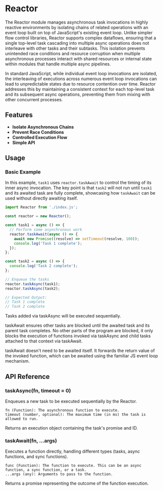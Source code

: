 # Reactor

The Reactor module manages asynchronous task invocations in highly reactive environments by isolating chains of related operations with an event loop built on top of JavaScript's existing event loop. Unlike simpler flow control libraries, Reactor supports complex dataflows, ensuring that a single top-level task cascading into multiple async operations does not interleave with other tasks and their subtasks. This isolation prevents unintended race conditions and resource corruption when multiple asynchronous processes interact with shared resources or internal state within modules that handle multiple async pipelines.

In standard JavaScript, while individual event loop invocations are isolated, the interleaving of executions across numerous event loop invocations can lead to unpredictable states due to resource contention over time. Reactor addresses this by maintaining a consistent context for each top-level task and its subsequent async operations, preventing them from mixing with other concurrent processes.

## Features

- **Isolate Asynchronous Chains**
- **Prevent Race Conditions**
- **Controlled Execution Flow**
- **Simple API**

## Usage

### Basic Example

In this example, `task1` uses `reactor.taskAwait` to control the timing of its inner async invocation. The key point is that `task2` will not run until `task1` and its awaited task are fully complete, showcasing how `taskAwait` can be used without directly awaiting itself.

```javascript
import Reactor from './index.js';

const reactor = new Reactor();

const task1 = async () => {
  // Perform some asynchronous work
  reactor.taskAwait(async () => {
    await new Promise((resolve) => setTimeout(resolve, 100));
    console.log('Task 1 complete');
  });
};

const task2 = async () => {
  console.log('Task 2 complete');
};

// Enqueue the tasks
reactor.taskAsync(task1);
reactor.taskAsync(task2);

// Expected Output:
// Task 1 complete
// Task 2 complete
```

Tasks added via taskAsync will be executed sequentially.

taskAwait ensures other tasks are blocked until the awaited task and its parent task completes. No other parts of the program are blocked, it only blocks the execution of functions invoked via taskAsync and child tasks attached to that context via taskAwait.

taskAwait doesn't need to be awaited itself. It forwards the return value of the invoked function, which can be awaited using the familiar JS event loop mechanism.

## API Reference
### taskAsync(fn, timeout = 0)

Enqueues a new task to be executed sequentially by the Reactor.

    fn (Function): The asynchronous function to execute.
    timeout (number, optional): The maximum time (in ms) the task is allowed to run.

Returns an execution object containing the task's promise and ID.

### taskAwait(fn, ...args)

Executes a function directly, handling different types (tasks, async functions, and sync functions).

    func (Function): The function to execute. This can be an async function, a sync function, or a task.
    ...args (any): Arguments to pass to the function.

Returns a promise representing the outcome of the function execution.

